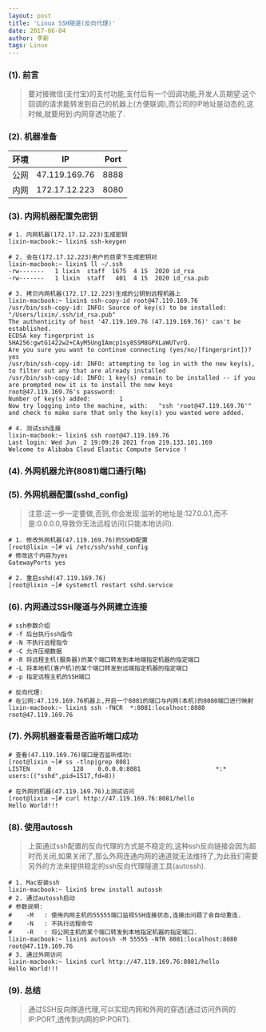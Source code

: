 ```yaml
---
layout: post
title: 'Linux SSH隧道(反向代理)'
date: 2017-06-04
author: 李新
tags: Linux
---
```


### (1). 前言
> 要对接微信(支付宝)的支付功能,支付后有一个回调功能,开发人员期望:这个回调的请求能转发到自己的机器上(方便联调),而公司的IP地址是动态的,这时候,就要用到:内网穿透功能了.

### (2). 机器准备

|  环境    | IP             | Port   |
|  ----   | ----           | ----   |
| 公网     | 47.119.169.76  | 8888   |
| 内网     | 172.17.12.223  | 8080   |

### (3). 内网机器配置免密钥
```
# 1. 内网机器(172.17.12.223)生成密钥
lixin-macbook:~ lixin$ ssh-keygen

# 2. 会在(172.17.12.223)用户的目录下生成密钥对
lixin-macbook:~ lixin$ ll ~/.ssh
-rw-------   1 lixin  staff  1675  4 15  2020 id_rsa
-rw-------   1 lixin  staff   401  4 15  2020 id_rsa.pub

# 3. 拷贝内网机器(172.17.12.223)生成的公钥到远程机器上
lixin-macbook:~ lixin$ ssh-copy-id root@47.119.169.76
/usr/bin/ssh-copy-id: INFO: Source of key(s) to be installed: "/Users/lixin/.ssh/id_rsa.pub"
The authenticity of host '47.119.169.76 (47.119.169.76)' can't be established.
ECDSA key fingerprint is SHA256:gwtG1422w2+CAyM5UngIAmcp1sy8SSM8GPXLaWUTvrQ.
Are you sure you want to continue connecting (yes/no/[fingerprint])? yes
/usr/bin/ssh-copy-id: INFO: attempting to log in with the new key(s), to filter out any that are already installed
/usr/bin/ssh-copy-id: INFO: 1 key(s) remain to be installed -- if you are prompted now it is to install the new keys
root@47.119.169.76's password:
Number of key(s) added:        1
Now try logging into the machine, with:   "ssh 'root@47.119.169.76'"
and check to make sure that only the key(s) you wanted were added.

# 4. 测试ssh连接
lixin-macbook:~ lixin$ ssh root@47.119.169.76
Last login: Wed Jun  2 19:09:28 2021 from 219.133.101.169
Welcome to Alibaba Cloud Elastic Compute Service !
```
### (4). 外网机器允许(8081)端口通行(略)

### (5). 外网机器配置(sshd_config)
> 注意:这一步一定要做,否则,你会发现:监听的地址是:127.0.0.1,而不是:0.0.0.0,导致你无法远程访问(只能本地访问).  

```
# 1. 修改外网机器(47.119.169.76)的SSHD配置
[root@lixin ~]# vi /etc/ssh/sshd_config
# 修改这个内容为yes
GatewayPorts yes

# 2. 重启sshd(47.119.169.76)
[root@lixin ~]# systemctl restart sshd.service
```
### (6). 内网通过SSH隧道与外网建立连接
```
# ssh参数介绍
# -f 后台执行ssh指令
# -N 不执行远程指令
# -C 允许压缩数据
# -R 将远程主机(服务器)的某个端口转发到本地端指定机器的指定端口
# -L 将本地机(客户机)的某个端口转发到远端指定机器的指定端口
# -p 指定远程主机的SSH端口

# 反向代理:
# 在公网:47.119.169.76机器上,开启一个8081的端口与内网(本机)的8080端口进行映射
lixin-macbook:~ lixin$ ssh -fNCR  *:8081:localhost:8080 root@47.119.169.76
```
### (7). 外网机器查看是否监听端口成功
```
# 查看(47.119.169.76)端口是否监听成功:
[root@lixin ~]# ss -tlnp|grep 8081
LISTEN     0      128    0.0.0.0:8081                     *:*                   users:(("sshd",pid=1517,fd=8))

# 在外网的机器(47.119.169.76)上测试访问
[root@lixin ~]# curl http://47.119.169.76:8081/hello
Hello World!!!
```
### (8). 使用autossh
> 上面通过ssh配置的反向代理的方式是不稳定的,这种ssh反向链接会因为超时而关闭,如果关闭了,那么外网连通内网的通道就无法维持了,为此我们需要另外的方法来提供稳定的ssh反向代理隧道工具(autossh).

```
# 1. Mac安装ssh
lixin-macbook:~ lixin$ brew install autossh
# 2. 通过autossh启动
# 参数说明:
#    -M   : 使用内网主机的55555端口监视SSH连接状态,连接出问题了会自动重连.
#    -N   : 不执行远程命令
#    -R   : 将公网主机的某个端口转发到本地指定机器的指定端口.
lixin-macbook:~ lixin$ autossh -M 55555 -NfR 8081:localhost:8080 root@47.119.169.76
# 3. 通过外网访问
lixin-macbook:~ lixin$ curl http://47.119.169.76:8081/hello
Hello World!!!
```
### (9). 总结
> 通过SSH反向隊道代理,可以实现内网和外网的穿透(通过访问外网的IP:PORT,透传到内网的IP:PORT).  